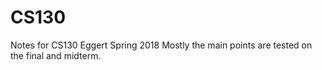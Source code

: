 # CS130
Notes for CS130 Eggert Spring 2018
Mostly the main points are tested on the final and midterm. 

